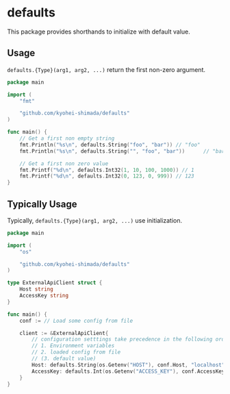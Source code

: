 # defaults

This package provides shorthands to initialize with default value.

## Usage

`defaults.{Type}(arg1, arg2, ...)`  return the first non-zero argument.

```go
package main

import (
	"fmt"

	"github.com/kyohei-shimada/defaults"
)

func main() {
	// Get a first non empty string
	fmt.Println("%s\n", defaults.String("foo", "bar")) // "foo"
	fmt.Println("%s\n", defaults.String("", "foo", "bar"))      // "bar"

	// Get a first non zero value
	fmt.Printf("%d\n", defaults.Int32(1, 10, 100, 1000)) // 1
	fmt.Printf("%d\n", defaults.Int32(0, 123, 0, 999)) // 123
}
```

## Typically Usage

Typically, `defaults.{Type}(arg1, arg2, ...)` use initialization.

```go
package main

import (
	"os"

	"github.com/kyohei-shimada/defaults"
)

type ExternalApiClient struct {
	Host string
	AccessKey string
}

func main() {
	conf := // Load some config from file

	client := &ExternalApiClient{
		// configuration setttings take precedence in the following order.
		// 1. Environment variables
		// 2. loaded config from file
		// (3. default value)
		Host: defaults.String(os.Getenv("HOST"), conf.Host, "localhost"),
		AccessKey: defaults.Int(os.Getenv("ACCESS_KEY"), conf.AccessKey),
	}
}
```